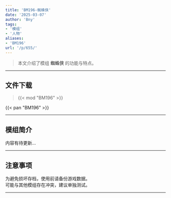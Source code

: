 ```yaml
---
title: 'BM196-蜘蛛侠'
date: '2025-03-07'
author: 'Bny'
tags:
- '模组'
- '人物'
aliases:
- 'BM196'
url: '/p/655/'
---
```


> 本文介绍了模组 **蜘蛛侠** 的功能与特点。

---

## 文件下载  

> {{< mod "BM196" >}}  

{{< pan "BM196" >}}  

---

## 模组简介

>  
内容有待更新...  

---

## 注意事项

>  
为避免损坏存档，使用前请备份游戏数据。  
可能与其他模组存在冲突，建议单独测试。  

---

